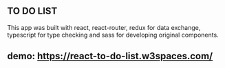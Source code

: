 ## TO DO LIST
This app was built with react, react-router,
redux for data exchange,
typescript for type checking
and sass for developing original components.
## demo: https://react-to-do-list.w3spaces.com/
